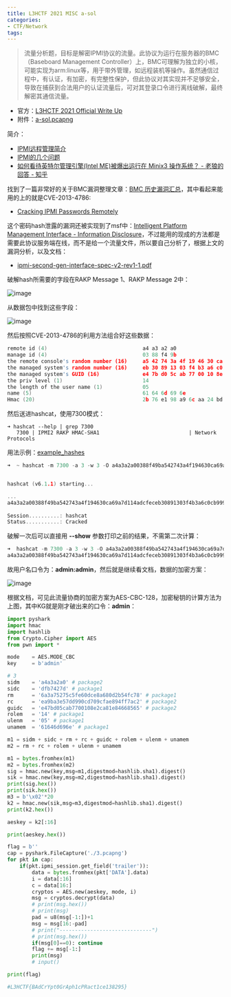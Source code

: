 ```yaml
---
title: L3HCTF 2021 MISC a-sol
categories:
- CTF/Network
tags: 
---
```


> 流量分析题，目标是解密IPMI协议的流量。此协议为运行在服务器的BMC（Baseboard Management Controller）上，BMC可理解为独立的小核，可能实现为arm:linux等，用于带外管理，如远程装机等操作。虽然通信过程中，有认证，有加密，有完整性保护，但此协议对其实现并不足够安全，导致在捕获到合法用户的认证流量后，可对其登录口令进行离线破解，最终解密其通信流量。

- 官方：[L3HCTF 2021 Official Write Up](https://hust-l3hsec.feishu.cn/docs/doccniAzQvQixcSUF5f4tXMLHdc#A9xQUJ)
- 附件：[a-sol.pcapng](https://xuanxuanblingbling.github.io/assets/attachment/l3hctf/a-sol.pcapng)

简介：

- [IPMI远程管理简介](https://blog.csdn.net/pytanght/article/details/19756253)
- [IPMI的几个问题](https://www.cnblogs.com/klb561/p/9070001.html)
- [如何看待英特尔管理引擎(Intel ME)被爆出运行在 Minix3 操作系统？ - 老狼的回答 - 知乎 ](https://www.zhihu.com/question/67749141/answer/258836782)

找到了一篇非常好的关于BMC漏洞整理文章：[BMC 历史漏洞汇总](https://delikely.github.io/2021/06/22/BMC-%E5%8E%86%E5%8F%B2%E6%BC%8F%E6%B4%9E%E6%B1%87%E6%80%BB/)，其中看起来能用的上的就是CVE-2013-4786: 

- [Cracking IPMI Passwords Remotely](http://fish2.com/ipmi/remote-pw-cracking.html)

这个密码hash泄露的漏洞还被实现到了msf中：[Intelligent Platform Management Interface - Information Disclosure](https://www.exploit-db.com/exploits/38633)，不过能用的现成的方法都是需要此协议服务端在线，而不是给一个流量文件，所以要自己分析了，根据上文的漏洞分析，以及文档：

- [ipmi-second-gen-interface-spec-v2-rev1-1.pdf](https://www.intel.com/content/dam/www/public/us/en/documents/product-briefs/ipmi-second-gen-interface-spec-v2-rev1-1.pdf)


破解hash所需要的字段在RAKP Message 1、RAKP Message 2中：

![image](https://xuanxuanblingbling.github.io/assets/pic/l3hctf/crack.png)

从数据包中找到这些字段：

![image](https://xuanxuanblingbling.github.io/assets/pic/l3hctf/package.png)

然后按照CVE-2013-4786的利用方法组合好这些数据：

```c
remote id (4)                               a4 a3 a2 a0
manage id (4)                               03 88 f4 9b
the remote console's random number (16)     a5 42 74 3a 4f 19 46 30 ca 69 a7 d1 14 ad cf ec
the managed system's random number (16)     eb 30 89 13 03 f4 b3 a6 c0 cb 99 9e 37 3a b2 40 
the managed system's GUID (16)              e4 7b d0 5c ab 77 00 10 8e 2c a8 1e 84 66 85 65 
the priv level (1)                          14
the length of the user name (1)             05 
name (5)                                    61 64 6d 69 6e
Hmac (20)                                   2b 76 e1 98 a9 6c aa 24 bd 1d 6f f5 df e3 91 0e e6 27 d9 e8
```

然后送进hashcat，使用7300模式：

```
➜ hashcat --help | grep 7300
   7300 | IPMI2 RAKP HMAC-SHA1                             | Network Protocols
```

用法示例：[example_hashes](https://hashcat.net/wiki/doku.php?id=example_hashes)

```c
➜  ~ hashcat -m 7300 -a 3 -w 3 -O a4a3a2a00388f49ba542743a4f194630ca69a7d114adcfeceb30891303f4b3a6c0cb999e373ab240e47bd05cab7700108e2ca81e84668565140561646d696e:2b76e198a96caa24bd1d6ff5dfe3910ee627d9e8       


hashcat (v6.1.1) starting...

...
a4a3a2a00388f49ba542743a4f194630ca69a7d114adcfeceb30891303f4b3a6c0cb999e373ab240e47bd05cab7700108e2ca81e84668565140561646d696e:2b76e198a96caa24bd1d6ff5dfe3910ee627d9e8:admin
                                                 
Session..........: hashcat
Status...........: Cracked
```

破解一次后可以直接用 **--show** 参数打印之前的结果，不需第二次计算：

```c
➜  hashcat -m 7300 -a 3 -w 3 -O a4a3a2a00388f49ba542743a4f194630ca69a7d114adcfeceb30891303f4b3a6c0cb999e373ab240e47bd05cab7700108e2ca81e84668565140561646d696e:2b76e198a96caa24bd1d6ff5dfe3910ee627d9e8  --show
a4a3a2a00388f49ba542743a4f194630ca69a7d114adcfeceb30891303f4b3a6c0cb999e373ab240e47bd05cab7700108e2ca81e84668565140561646d696e:2b76e198a96caa24bd1d6ff5dfe3910ee627d9e8:admin
```

故用户名口令为：**admin:admin**，然后就是继续看文档，数据的加密方案：

![image](https://xuanxuanblingbling.github.io/assets/pic/l3hctf/aes.png)

根据文档，可见此流量协商的加密方案为AES-CBC-128，加密秘钥的计算方法为上图，其中KG就是刚才破出来的口令：**admin**：

```python
import pyshark
import hmac
import hashlib
from Crypto.Cipher import AES
from pwn import *

mode    = AES.MODE_CBC
key     = b'admin'

# 3
sidm    = 'a4a3a2a0' # package2
sidc    = 'dfb7427d' # package1
rm      = '6a3a75275c5fe60dce8a680d2b54fc78' # package1
rc      = 'ea9ba3e57dd990cd709cfae894ff7ac2' # package2
guidc   = 'e47bd05cab7700108e2ca81e84668565' # package2
rolem   = '14' # package1
ulenm   = '05' # package1
unamem  = '61646d696e' # package1

m1 = sidm + sidc + rm + rc + guidc + rolem + ulenm + unamem
m2 = rm + rc + rolem + ulenm + unamem

m1 = bytes.fromhex(m1)
m2 = bytes.fromhex(m2)
sig = hmac.new(key,msg=m1,digestmod=hashlib.sha1).digest()
sik = hmac.new(key,msg=m2,digestmod=hashlib.sha1).digest()
print(sig.hex())
print(sik.hex())
m3 = b'\x02'*20
k2 = hmac.new(sik,msg=m3,digestmod=hashlib.sha1).digest()
print(k2.hex())

aeskey = k2[:16]

print(aeskey.hex())

flag = b''
cap = pyshark.FileCapture('./3.pcapng')
for pkt in cap:
    if(pkt.ipmi_session.get_field('trailer')):
        data = bytes.fromhex(pkt['DATA'].data)
        i = data[:16]
        c = data[16:]
        cryptos = AES.new(aeskey, mode, i)
        msg = cryptos.decrypt(data)
        # print(msg.hex())
        # print(msg)
        pad = u8(msg[-1:])+1
        msg = msg[16:-pad]
        # print("------------------------------")
        # print(msg.hex())
        if(msg[0]==0): continue
        flag += msg[-1:]
        print(msg)
        # input()

print(flag)

#L3HCTF{BAdCrYpt0GrAph1cPRact1ce138295}
```